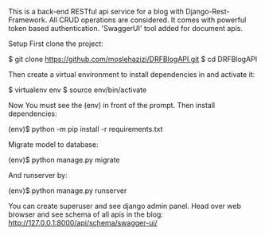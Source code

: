 This is a back-end RESTful api service for a blog with Django-Rest-Framework. All CRUD operations are considered. It comes with powerful token based authentication.
'SwaggerUI' tool added for document apis.

Setup
First clone the project:

  $ git clone https://github.com/moslehazizi/DRFBlogAPI.git
  $ cd DRFBlogAPI

Then create a virtual environment to install dependencies in and activate it:

  $ virtualenv env
  $ source env/bin/activate

Now You must see the (env) in front of the prompt. Then install dependencies:

  (env)$ python -m pip install -r requirements.txt

Migrate model to database:

  (env)$ python manage.py migrate

And runserver by:

  (env)$ python manage.py runserver

You can create superuser and see django admin panel. Head over web browser and see schema of all apis in the blog:
http://127.0.0.1:8000/api/schema/swagger-ui/

